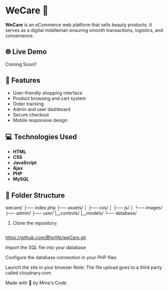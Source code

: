 # WeCare 🛒

**WeCare** is an eCommerce web platform that sells beauty products. It serves as a digital middleman ensuring smooth transactions, logistics, and convenience.

## 🌐 Live Demo

Coming Soon!!

## 🚀 Features

- User-friendly shopping interface
- Product browsing and cart system
- Order tracking
- Admin and user dashboard
- Secure checkout
- Mobile responsive design

## 💻 Technologies Used

- **HTML**
- **CSS**
- **JavaScript**
- **Ajax**
- **PHP**
- **MySQL**

## 📁 Folder Structure
wecare/
├── index.php
├── assets/
│ ├── css/
│ ├── js/
│ └── images/
├── admin/
├── user/
|__controls/
|__models/
└── database/

1. Clone the repository:
   ```bash
 https://github.com/Bforlife/weCare.git
   
Import the SQL file into your database

Configure the database connection in your PHP files

Launch the site in your browser
Note: The file upload goes to a third party called cloudnary.com

Made with 💙 by Mma's Code
